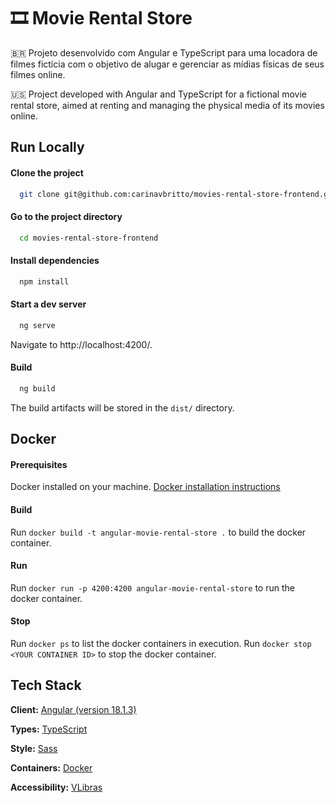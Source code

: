 # 🎞️ Movie Rental Store

🇧🇷 Projeto desenvolvido com Angular e TypeScript para uma locadora de filmes fictícia com o objetivo de alugar e gerenciar as mídias físicas de seus filmes online.

🇺🇸 Project developed with Angular and TypeScript for a fictional movie rental store, aimed at renting and managing the physical media of its movies online.

## Run Locally

#### Clone the project

```bash
  git clone git@github.com:carinavbritto/movies-rental-store-frontend.git
```

#### Go to the project directory

```bash
  cd movies-rental-store-frontend
```

#### Install dependencies

```bash
  npm install
```

#### Start a dev server

```bash
  ng serve
```

Navigate to http://localhost:4200/.

#### Build

```bash
  ng build
```

The build artifacts will be stored in the `dist/` directory.

## Docker

#### Prerequisites

Docker installed on your machine. [Docker installation instructions](https://docs.docker.com/get-docker/)

#### Build

Run `docker build -t angular-movie-rental-store .` to build the docker container.

#### Run

Run `docker run -p 4200:4200 angular-movie-rental-store` to run the docker container.

#### Stop

Run `docker ps` to list the docker containers in execution.
Run `docker stop <YOUR CONTAINER ID>` to stop the docker container.

## Tech Stack

**Client:** [Angular (version 18.1.3)](https://angular.dev/)

**Types:** [TypeScript](https://www.typescriptlang.org/)

**Style:**
[Sass](https://sass-lang.com/)

**Containers:**
[Docker](https://www.docker.com/)

**Accessibility:**
[VLibras](https://www.gov.br/governodigital/pt-br/acessibilidade-e-usuario/vlibras)
